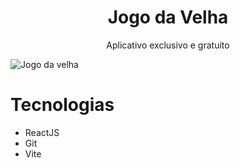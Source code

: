 <h1 align="center"> Jogo da Velha </h1>

<p align="center">
Aplicativo exclusivo e gratuito 
</p>

![Jogo da velha](https://user-images.githubusercontent.com/60434681/212213512-4dd0b957-c24f-4b6b-9a4c-4fdf15962d04.png)


# Tecnologias 

- ReactJS
- Git
- Vite

<br>
